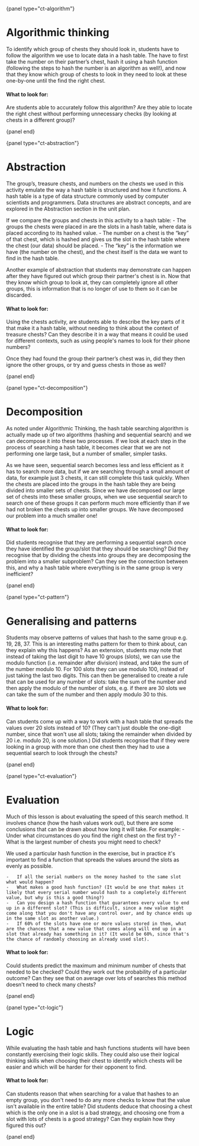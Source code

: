 {panel type="ct-algorithm"}

# Algorithmic thinking

To identify which group of chests they should look in, students have to follow the algorithm we use to locate data in a hash table. 
The have to first take the number on their partner’s chest, hash it using a hash function (following the steps to hash the number is an algorithm as well!), and now that they know which group of chests to look in they need to look at these one-by-one until the find the right chest.

#### What to look for:

Are students able to accurately follow this algorithm?
Are they able to locate the right chest without performing unnecessary checks (by looking at chests in a different group)?

{panel end}

{panel type="ct-abstraction"}

# Abstraction

The group’s, treasure chests, and numbers on the chests we used in this activity emulate the way a hash table is structured and how it functions. 
A hash table is a type of data structure commonly used by computer scientists and programmers. 
Data structures are abstract concepts, and are explored in the Abstraction section in the unit plan.

If we compare the groups and chests in this activity to a hash table:
    -   The groups the chests were placed in are the slots in a hash table, where data is placed according to its hashed value.
    -   The number on a chest is the “key” of that chest, which is hashed and gives us the slot in the hash table where the chest (our data) should be placed.
    -   The “key” is the information we have (the number on the chest), and the chest itself is the data we want to find in the hash table.

Another example of abstraction that students may demonstrate can happen after they have figured out which group their partner's chest is in. 
Now that they know which group to look at, they can completely ignore all other groups, this is information that is no longer of use to them so it can be discarded.

#### What to look for:

Using the chests activity, are students able to describe the key parts of it that make it a hash table, without needing to think about the context of treasure chests? 
Can they describe it in a way that means it could be used for different contexts, such as using people's names to look for their phone numbers?

Once they had found the group their partner’s chest was in, did they then ignore the other groups, or try and guess chests in those as well?

{panel end}

{panel type="ct-decomposition"}

# Decomposition

As noted under Algorithmic Thinking, the hash table searching algorithm is actually made up of two algorithms (hashing and sequential search) and we can decompose it into these two processes.
If we look at each step in the process of searching a hash table, it becomes clear that we are not performing one large task, but a number of smaller, simpler tasks. 

As we have seen, sequential search becomes less and less efficient as it has to search more data, but if we are searching through a small amount of data, for example just 3 chests, it can still complete this task quickly. 
When the chests are placed into the groups in the hash table they are being divided into smaller sets of chests. 
Since we have decomposed our large set of chests into these smaller groups, when we use sequential search to search one of these groups it can perform much more efficiently than if we had not broken the chests up into smaller groups. 
We have decomposed our problem into a much smaller one!

#### What to look for:

Did students recognise that they are performing a sequential search once they have identified the group/slot that they should be searching?
Did they recognise that by dividing the chests into groups they are decomposing the problem into a smaller subproblem? 
Can they see the connection between this, and why a hash table where everything is in the same group is very inefficient?

{panel end}

{panel type="ct-pattern"}

# Generalising and patterns

Students may observe patterns of values that hash to the same group e.g. 19, 28, 37. This is an interesting maths pattern for them to think about, can they explain why this happens?
As an extension, students may note that instead of taking the last digit to have 10 groups (slots), we can use the modulo function (i.e. remainder after division) instead, and take the sum of the number modulo 10. For 100 slots they can use modulo 100, instead of just taking the last two digits. This can then be generalised to create a rule that can be used for any number of slots: take the sum of the number and then apply the modulo of the number of slots, e.g. if there are 30 slots we can take the sum of the number and then apply modulo 30 to this.

#### What to look for:

Can students come up with a way to work with a hash table that spreads the values over 20 slots instead of 10? (They can't just double the one-digit number, since that won't use all slots; taking the remainder when divided by 20 i.e. modulo 20, is one solution.)
Did students recognise that if they were looking in a group with more than one chest then they had to use a sequential search to look through the chests?

{panel end}

{panel type="ct-evaluation"}

# Evaluation

Much of this lesson is about evaluating the speed of this search method. It involves chance (how the hash values work out), but there are some conclusions that can be drawn about how long it will take. 
For example:
    -   Under what circumstances do you find the right chest on the first try?
    -   What is the largest number of chests you might need to check?

We used a particular hash function in the exercise, but in practice it's important to find a function that spreads the values around the slots as evenly as possible.

    -   If all the serial numbers on the money hashed to the same slot what would happen?
    -   What makes a good hash function? (It would be one that makes it likely that every serial number would hash to a completely different value, but why is this a good thing?)
    -   Can you design a hash function that guarantees every value to end up in a different slot? (This is difficult, since a new value might come along that you don't have any control over, and by chance ends up in the same slot as another value.)
    -   If 60% of the slots have one or more values stored in them, what are the chances that a new value that comes along will end up in a slot that already has something in it? (It would be 60%, since that's the chance of randomly choosing an already used slot).

#### What to look for:

Could students predict the maximum and minimum number of chests that needed to be checked? 
Could they work out the probability of a particular outcome? Can they see that on average over lots of searches this method doesn't need to check many chests?

{panel end}

{panel type="ct-logic"}

# Logic

While evaluating the hash table and hash functions students will have been constantly exercising their logic skills.
They could also use their logical thinking skills when choosing their chest to identify which chests will be easier and which will be harder for their opponent to find.

#### What to look for:

Can students reason that when searching for a value that hashes to an empty group, you don't need to do any more checks to know that the value isn't available in the entire table?
Did students deduce that choosing a chest which is the only one in a slot is a bad strategy, and choosing one from a slot with lots of chests is a good strategy? 
Can they explain how they figured this out?

{panel end}
